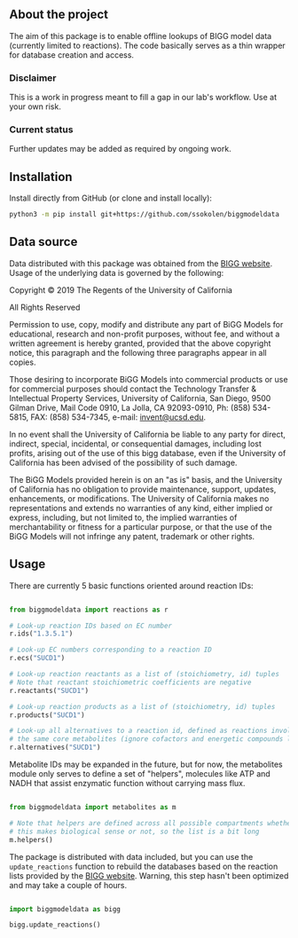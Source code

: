 ## About the project

The aim of this package is to enable offline lookups of BIGG model data (currently limited to reactions). The code basically serves as a thin wrapper for database creation and access.

### Disclaimer
This is a work in progress meant to fill a gap in our lab's workflow. Use at your own risk.

### Current status
Further updates may be added as required by ongoing work.

## Installation

Install directly from GitHub (or clone and install locally):

```sh
python3 -m pip install git+https://github.com/ssokolen/biggmodeldata
```
## Data source

Data distributed with this package was obtained from the [BIGG website]. Usage of the underlying data is governed by the following:

[BIGG website]: https://ccv-cvc.ca/indexresearcher-eng.frm


Copyright © 2019 The Regents of the University of California

All Rights Reserved

Permission to use, copy, modify and distribute any part of BiGG Models for educational, research and non-profit purposes, without fee, and without a written agreement is hereby granted, provided that the above copyright notice, this paragraph and the following three paragraphs appear in all copies.

Those desiring to incorporate BiGG Models into commercial products or use for commercial purposes should contact the Technology Transfer & Intellectual Property Services, University of California, San Diego, 9500 Gilman Drive, Mail Code 0910, La Jolla, CA 92093-0910, Ph: (858) 534-5815, FAX: (858) 534-7345, e-mail: invent@ucsd.edu.

In no event shall the University of California be liable to any party for direct, indirect, special, incidental, or consequential damages, including lost profits, arising out of the use of this bigg database, even if the University of California has been advised of the possibility of such damage.

The BiGG Models provided herein is on an "as is" basis, and the University of California has no obligation to provide maintenance, support, updates, enhancements, or modifications. The University of California makes no representations and extends no warranties of any kind, either implied or express, including, but not limited to, the implied warranties of merchantability or fitness for a particular purpose, or that the use of the BiGG Models will not infringe any patent, trademark or other rights.

## Usage

There are currently 5 basic functions oriented around reaction IDs:

```python

from biggmodeldata import reactions as r

# Look-up reaction IDs based on EC number
r.ids("1.3.5.1")

# Look-up EC numbers corresponding to a reaction ID
r.ecs("SUCD1")

# Look-up reaction reactants as a list of (stoichiometry, id) tuples
# Note that reactant stoichiometric coefficients are negative
r.reactants("SUCD1")

# Look-up reaction products as a list of (stoichiometry, id) tuples
r.products("SUCD1")

# Look-up all alternatives to a reaction id, defined as reactions involving
# the same core metabolites (ignore cofactors and energetic compounds like ATP)
r.alternatives("SUCD1")
```

Metabolite IDs may be expanded in the future, but for now, the metabolites module only serves to define a set of "helpers", molecules like ATP and NADH that assist enzymatic function without carrying mass flux.

```python

from biggmodeldata import metabolites as m

# Note that helpers are defined across all possible compartments whether
# this makes biological sense or not, so the list is a bit long
m.helpers()
```

The package is distributed with data included, but you can use the `update_reactions` function to rebuild the databases based on the reaction lists provided by the [BIGG website]. Warning, this step hasn't been optimized and may take a couple of hours.

```python

import biggmodeldata as bigg

bigg.update_reactions()
```
